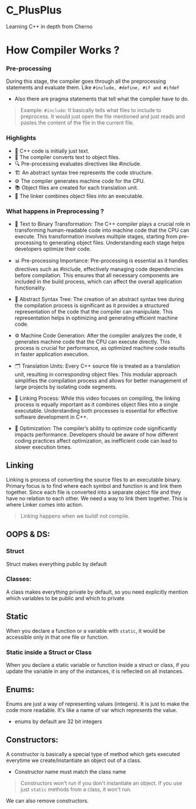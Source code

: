 # C_PlusPlus
Learning C++ in depth from Cherno


# How Compiler Works ?

### Pre-processing 


During this stage, the compiler goes through all the preprocessing statements and evaluate them.
Like `#include, #define, #if and #ifdef`

- Also there are pragma statements that tell what the compiler have to do. 

> Example: `#include`: It basically tells what files to include to preprocess. It would just open the file mentioned and just reads and pastes the content of the file in the current file.


### Highlights

- 📜 C++ code is initially just text.
- 🔄 The compiler converts text to object files.
- 🔍 Pre-processing evaluates directives like #include.
- 🏗️ An abstract syntax tree represents the code structure.
- ⚙️ The compiler generates machine code for the CPU.
- 📚 Object files are created for each translation unit.
- 🔗 The linker combines object files into an executable.

### What happens in Preprocessing ?

- 📝 Text to Binary Transformation: 
  The C++ compiler plays a crucial role in transforming human-readable code into machine code that the CPU can execute. This transformation involves multiple stages, starting from pre-processing to generating object files. Understanding each stage helps developers optimize their code.

- 📊 Pre-processing Importance: 
  Pre-processing is essential as it handles directives such as #include, effectively managing code dependencies before compilation. This ensures that all necessary components are included in the build process, which can affect the overall application functionality.

- 🌳 Abstract Syntax Tree: 
  The creation of an abstract syntax tree during the compilation process is significant as it provides a structured representation of the code that the compiler can manipulate. This representation helps in optimizing and generating efficient machine code.

- ⚙️ Machine Code Generation: 
  After the compiler analyzes the code, it generates machine code that the CPU can execute directly. This process is crucial for performance, as optimized machine code results in faster application execution.

- 🗂️ Translation Units: 
  Every C++ source file is treated as a translation unit, resulting in corresponding object files. This modular approach simplifies the compilation process and allows for better management of large projects by isolating code segments.

- 🔄 Linking Process: 
  While this video focuses on compiling, the linking process is equally important as it combines object files into a single executable. Understanding both processes is essential for effective software development in C++.

- 🔧 Optimization: 
  The compiler’s ability to optimize code significantly impacts performance. Developers should be aware of how different coding practices affect optimization, as inefficient code can lead to slower execution times.


## Linking

Linking is process of converting the source files to an executable binary. Primary focus is to find where each symbol and function is and link them together.
Since each file is converted into a separate object file and they have no relation to each other. We need a way to link them together. This is where Linker comes into action.

> Linking happens when we build! not compile.

## OOPS & DS:

### Struct 
Struct makes everything public by default

### Classes:
A class makes everything private by default, so you need explicitly mention which variables to be public and which to private

## Static 

When you declare a function or a variable with `static`, it would be accessible only in that one file or function. 

### Static inside a Struct or Class

When you declare a static variable or function inside a struct or class, if you update the variable in any of the instances, it is reflected on all instances. 

## Enums:

Enums are just a way of representing values (integers). It is just to make the code more readable. It's like a name of var which represents the value.
-  enums by default are 32 bit integers

## Constructors:

A constructor is basically a special type of method which gets executed everytime we create/instantiate an object out of a class.
- Constructor name must match the class name
> Constructors won't run if you don't instantiate an object. If you use just `static` methods from a class, it won't run. 

We can also remove constructors.




